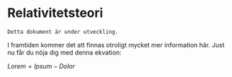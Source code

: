 # Relativitetsteori

```{note}
Detta dokument är under utveckling.
```

I framtiden kommer det att finnas otroligt mycket mer information här. Just nu får du nöja dig med denna ekvation:

$Lorem = Ipsum - Dolor$